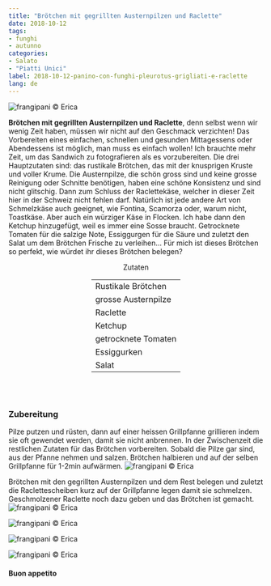 ```yaml
---
title: "Brötchen mit gegrillten Austernpilzen und Raclette"
date: 2018-10-12
tags:
- funghi
- autunno
categories:
- Salato
- "Piatti Unici"
label: 2018-10-12-panino-con-funghi-pleurotus-grigliati-e-raclette
lang: de 
---
```

![](../2018-10-12-panino-con-funghi-pleurotus-grigliati-e-raclette/header.jpg "frangipani © Erica")

**Brötchen mit gegrillten Austernpilzen und Raclette**, denn selbst wenn wir wenig Zeit haben, müssen wir nicht auf den Geschmack verzichten! Das Vorbereiten eines einfachen, schnellen und gesunden Mittagessens oder Abendessens ist möglich, man muss es einfach wollen! Ich brauchte mehr Zeit, um das Sandwich zu fotografieren als es vorzubereiten. Die drei Hauptzutaten sind: das rustikale Brötchen, das mit der knusprigen Kruste und voller Krume. Die Austernpilze, die schön gross sind und keine grosse Reinigung oder Schnitte benötigen, haben eine schöne Konsistenz und sind nicht glitschig. Dann zum Schluss der Raclettekäse, welcher in dieser Zeit hier in der Schweiz nicht fehlen darf. Natürlich ist jede andere Art von Schmelzkäse auch geeignet, wie Fontina, Scamorza oder, warum nicht, Toastkäse. Aber auch ein würziger Käse in Flocken. Ich habe dann den Ketchup hinzugefügt, weil es immer eine Sosse braucht. Getrocknete Tomaten für die salzige Note, Essiggurgen für die Säure und zuletzt den Salat um dem Brötchen Frische zu verleihen... Für mich ist dieses Brötchen so perfekt, wie würdet ihr dieses Brötchen belegen?

<div id="wrapper" style="text-align: center">
  <div id="yourdiv" style="display: inline-block;">
    <div class="ingredients" itemscope itemtype="http://schema.org/Recipe">
      <span itemprop="name" style="display:none;">Brötchen mit gegrillten Austernpilzen und Raclette</span>
      <span itemprop="recipeCategory" style="display:none;">Herzhaftes</span>
      <img itemprop="image" style="display:none;" class="ignore-gallery-item" src="../2018-10-12-panino-con-funghi-pleurotus-grigliati-e-raclette/header.jpeg"/>
      <span itemprop="author" style="display:none;">Erica Raiano</span>
      <span itemprop="description" style="display:none;">Brötchen mit gegrillten Austernpilzen und Raclette, denn selbst wenn wir wenig Zeit haben, müssen wir nicht auf den Geschmack verzichten!</span>
      <div class="ingredients-title">Zutaten</div>
      <table>
        <tbody>
          </tr>
          <tr itemprop="recipeIngredient">
            <td>Rustikale Brötchen</td>
          </tr>
          <tr itemprop="recipeIngredient">
            <td>grosse Austernpilze</td>
          </tr>
          <tr itemprop="recipeIngredient">
            <td>Raclette</td>
          </tr>
          <tr itemprop="recipeIngredient">
            <td>Ketchup</td>
          </tr>
          <tr itemprop="recipeIngredient">
            <td>getrocknete Tomaten
           </tr>
          <tr itemprop="recipeIngredient">
            <td>Essiggurken</td>
            </tr>
          <tr itemprop="recipeIngredient">
            <td>Salat</td>
          </tr>
          <tr>
        </tbody>
      </table>
      <br></br>
    </div>
  </div>
</div>


<h3>
  <font color="grey">
    <i class="fa-solid fa-gears"></i>
  </font> Zubereitung
</h3>

Pilze putzen und rüsten, dann auf einer heissen Grillpfanne grillieren indem sie oft gewendet werden, damit sie nicht anbrennen. In der Zwischenzeit die restlichen Zutaten für das Brötchen vorbereiten. Sobald die Pilze gar sind, aus der Pfanne nehmen und salzen. Brötchen halbieren und auf der selben Grillpfanne für 1-2min aufwärmen.
![](../2018-10-12-panino-con-funghi-pleurotus-grigliati-e-raclette/griglia.jpg "frangipani © Erica")

Brötchen mit den gegrillten Austernpilzen und dem Rest belegen und zuletzt die Raclettescheiben kurz auf der Grillpfanne legen damit sie schmelzen. Geschmolzener Raclette noch dazu geben und das Brötchen ist gemacht.
![](../2018-10-12-panino-con-funghi-pleurotus-grigliati-e-raclette/risultato1.jpg "frangipani © Erica")

![](../2018-10-12-panino-con-funghi-pleurotus-grigliati-e-raclette/risultato2.jpg "frangipani © Erica")

![](../2018-10-12-panino-con-funghi-pleurotus-grigliati-e-raclette/risultato3.jpg "frangipani © Erica")

![](../2018-10-12-panino-con-funghi-pleurotus-grigliati-e-raclette/risultato4.jpg "frangipani © Erica")

<h4>Buon appetito
  <font color="red">
    <i class="fa-regular fa-face-smile"></i>
  </font>
</h4>